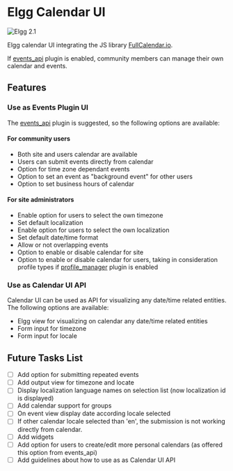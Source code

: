 # Elgg Calendar UI

![Elgg 2.1](https://img.shields.io/badge/Elgg-2.1-orange.svg?style=flat-square)

Elgg calendar UI integrating the JS library [FullCalendar.io](https://fullcalendar.io/).

If [events_api](https://github.com/arckinteractive/events_api) plugin is enabled, community members can manage their own calendar and events.

## Features

### Use as Events Plugin UI
The [events_api](https://github.com/arckinteractive/events_api) plugin is suggested, so the following options are available:
#### For community users
- Both site and users calendar are available
- Users can submit events directly from calendar
- Option for time zone dependant events
- Option to set an event as "background event" for other users 
- Option to set business hours of calendar 

#### For site administrators
- Enable option for users to select the own timezone 
- Set default localization
- Enable option for users to select the own localization
- Set default date/time format
- Allow or not overlapping events
- Option to enable or disable calendar for site
- Option to enable or disable calendar for users, taking in consideration profile types if [profile_manager](https://github.com/ColdTrick/profile_manager) plugin is enabled

### Use as Calendar UI API 
Calendar UI can be used as API for visualizing any date/time related entities. The following options are available:
- Elgg view for visualizing on calendar any date/time related entities
- Form input for timezone
- Form input for locale

## Future Tasks List
- [ ] Add option for submitting repeated events
- [ ] Add output view for timezone and locate
- [ ] Display localization language names on selection list (now localization id is displayed)
- [ ] Add calendar support for groups
- [ ] On event view display date according locale selected
- [ ] If other calendar locale selected than 'en', the submission is not working directly from calendar.
- [ ] Add widgets
- [ ] Add option for users to create/edit more personal calendars (as offered this option from events_api)
- [ ] Add guidelines about how to use as as Calendar UI API 
